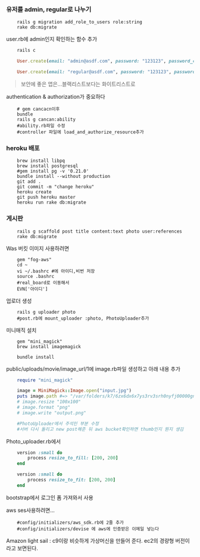 ### 유저를 admin, regular로 나누기
~~~shell
    rails g migration add_role_to_users role:string
    rake db:migrate
~~~
user.rb에 admin인지 확인하는 함수 추가

~~~ruby
    rails c

    User.create(email: "admin@asdf.com", password: "123123", password_confirmation: "123123", role: "admin")

    User.create(email: "regular@asdf.com", password: "123123", password_confirmation: "123123", role: "regular")
~~~    


>보안에 좋은 앱은...블랙리스트보다는 화이트리스트로

authentication & authorization가 중요하다
~~~shell
    # gem cancacn이후
    bundle
    rails g cancan:ability
    #ability.rb파일 수정
    #controller 파일에 load_and_authorize_resource추가
~~~

### heroku 배포
~~~shell
    brew install libpq
    brew install postgresql
    #gem install pg -v '0.21.0'
    bundle install --without production
    git add .
    git commit -m "change heroku"
    heroku create
    git push heroku master
    heroku run rake db:migrate
~~~

### 게시판
~~~shell
    rails g scaffold post title content:text photo user:references
    rake db:migrate
~~~
Was 버킷 이미지 사용하려면
~~~shell
    gem "fog-aws"
    cd ~
    vi ~/.bashrc #에 아이디,비번 저장
    source .bashrc
    #real_board로 이동해서
    EVN['아이디']
~~~
업로더 생성
~~~shell
    rails g uploader photo
    #post.rb에 mount_uploader :photo, PhotoUploader추가
~~~
미니매직 설치
~~~shell
    gem "mini_magick"
    brew install imagemagick

    bundle install
~~~
public/uploads/movie/image_url/1에 image.rb파일 생성하고 아래 내용 추가
~~~ruby
    require "mini_magick"

    image = MiniMagick::Image.open("input.jpg")
    puts image.path #=> "/var/folders/k7/6zx6dx6x7ys3rv3srh0nyfj00000gn/T/magick20140921-75881-1yho3zc.jpg"
    # image.resize "100x100"
    # image.format "png"
    # image.write "output.png"

    #PhotoUploader에서 주석인 부분 수정
    #서버 다시 돌리고 new post해준 뒤 aws bucket확인하면 thumb인지 뭔지 생김
~~~  
Photo_uploader.rb에서
~~~ruby
    version :small do
        process resize_to_fill: [200, 200]
    end

    version :small do
        process resize_to_fit: [200, 200]
    end
~~~
bootstrap에서 로그인 폼 가져와서 사용

aws ses사용하려면...
~~~shell
    #config/initializers/aws_sdk.rb에 2줄 추가
    #config/initializers/devise 에 aws에 인증받은 이메일 넣는다
~~~
Amazon light sail : c9이랑 비슷하게 가상머신을 만들어 준다. ec2의 경량형 버전이라고 보면된다.

